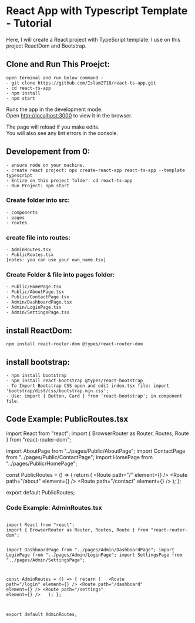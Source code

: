 # React App with Typescript Template - Tutorial

Here, I will create a React project with TypeScript template. I use on this project ReactDom and Bootstrap. 

## Clone and Run This Proejct:
    open terminal and run below command - 
    - git clone https://github.com/Islam2718/react-ts-app.git 
    - cd react-ts-app
    - npm install
    - npm start

Runs the app in the development mode.\
Open [http://localhost:3000](http://localhost:3000) to view it in the browser.

The page will reload if you make edits.\
You will also see any lint errors in the console.

## Developement from 0: 
    - ensure node on your machine. 
    - create react project: npx create-react-app react-ts-app --template typescript
    - Entire on this project folder: cd react-ts-app
    - Run Project: npm start

### Create folder into src: 
    - components
    - pages
    - routes

### create file into routes: 
    - AdminRoutes.tsx
    - PublicRoutes.tsx
    [notes: you can use your own_name.tsx]

### Create Folder & file into pages folder: 
    - Public/HomePage.tsx
    - Public/AboutPage.tsx
    - Public/ContactPage.tsx
    - Admin/DashboardPage.tsx
    - Admin/LoginPage.tsx
    - Admin/SettingsPage.tsx

## install ReactDom: 
    npm install react-router-dom @types/react-router-dom

## install bootstrap: 
    - npm install bootstrap
    - npm install react-bootstrap @types/react-bootstrap
    - To Import Bootstrap CSS open and edit index.tsx file: import 'bootstrap/dist/css/bootstrap.min.css';
    - Use: import { Button, Card } from 'react-bootstrap'; in component file. 

## Code Example: PublicRoutes.tsx
import React from "react";
import { BrowserRouter as Router, Routes, Route } from "react-router-dom";

import AboutPage from "../pages/Public/AboutPage";
import ContactPage from "../pages/Public/ContactPage";
import HomePage from "../pages/Public/HomePage";

const PublicRoutes = () => {
    return (
        <Router>
            <Routes>
                <Route path="/" element={<HomePage />} />
                <Route path="/about" element={<AboutPage />} />
                <Route path="/contact" element={<ContactPage />} />
            </Routes>
        </Router>
    );
};

export default PublicRoutes;

### Code Example: AdminRoutes.tsx
<code>
import React from "react";
import { BrowserRouter as Router, Routes, Route } from "react-router-dom";

import DashboardPage from "../pages/Admin/DashboardPage";
import LoginPage from "../pages/Admin/LoginPage";
import SettingsPage from "../pages/Admin/SettingsPage";

const AdminRoutes = () => {
    return (
        <Router>
            <Routes>
                <Route path="/login" element={<LoginPage />} />
                <Route path="/dashboard" element={<DashboardPage />} />
                <Route path="/settings" element={<SettingsPage />} />
            </Routes>
        </Router>
    );
};

export default AdminRoutes;
</code>